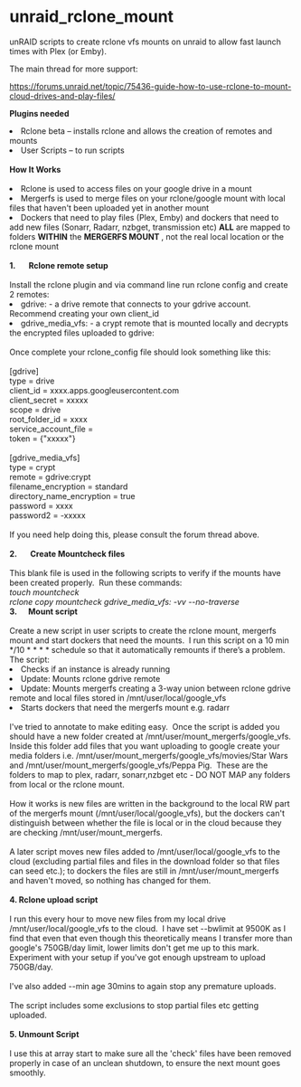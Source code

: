 # unraid_rclone_mount

unRAID scripts to create rclone vfs mounts on unraid to allow fast launch times with Plex (or Emby). 

The main thread for more support:

https://forums.unraid.net/topic/75436-guide-how-to-use-rclone-to-mount-cloud-drives-and-play-files/

<b>Plugins needed</b>

<li>Rclone beta – installs rclone and allows the creation of remotes and mounts</li>
<li>User Scripts – to run scripts</li>
<br/>
<b>How It Works </b>
<br/><br>
<li>Rclone is used to access files on your google drive in a mount </li>
<li>Mergerfs is used to merge files on your rclone/google mount with local files that haven't been uploaded yet in another  mount </li>
<li>Dockers that need to play files (Plex, Emby) and dockers that need to add new files (Sonarr, Radarr, nzbget, transmission etc) <b>ALL</b> are mapped to folders <b>WITHIN</b> the <b>MERGERFS MOUNT </b>, not the real local location or the rclone mount </li>
<br/>
<b>1.       Rclone remote setup </b> 
<br><br>
Install the rclone plugin and via command line run rclone config and create 2 remotes: 
<br>
<li>gdrive: - a drive remote that connects to your gdrive account.  Recommend creating your own client_id</li>
<li>gdrive_media_vfs: - a crypt remote that is mounted locally and decrypts the encrypted files uploaded to gdrive:</li>
<br/>
Once complete your rclone_config file should look something like this:
<br/>
<br/>
[gdrive]
<br/>type = drive
<br/>client_id = xxxx.apps.googleusercontent.com
<br/>client_secret = xxxxx
<br/>scope = drive
<br/>root_folder_id = xxxx
<br/>service_account_file = 
<br/>token = {"xxxxx"}
<br/><br/>
[gdrive_media_vfs]
<br/>type = crypt
<br/>remote = gdrive:crypt
<br/>filename_encryption = standard
<br/>directory_name_encryption = true
<br/>password = xxxx
<br/>password2 = -xxxxx
<br/><br/>
If you need help doing this, please consult the forum thread above.  
<br/><br/>
<b>2.       Create Mountcheck files</b>
<br><br>
This blank file is used in the following scripts to verify if the mounts have been created properly.  Run these commands:
<br>
<i>touch mountcheck</i>
<br>
<i>rclone copy mountcheck gdrive_media_vfs: -vv --no-traverse</i>
<br>
<b>3.      Mount script</b>
<br><br>
Create a new script in user scripts to create the rclone mount, mergerfs mount and start dockers that need the mounts.  I run this script on a 10 min */10 * * * * schedule so that it automatically remounts if there’s a problem. 
<br>
The script:
<br>
<li>Checks if an instance is already running</li>
<li>Update: Mounts rclone gdrive remote</li>
<li>Update: Mounts mergerfs creating a 3-way union between rclone gdrive remote and local files stored in /mnt/user/local/google_vfs</li>
<li>Starts dockers that need the mergerfs mount e.g. radarr</li>
<br>
I've tried to annotate to make editing easy.  Once the script is added you should have a new folder created at /mnt/user/mount_mergerfs/google_vfs.  Inside this folder add files that you want uploading to google create your media folders i.e. /mnt/user/mount_mergerfs/google_vfs/movies/Star Wars and /mnt/user/mount_mergerfs/google_vfs/Peppa Pig.  These are the folders to map to plex, radarr, sonarr,nzbget etc - DO NOT MAP any folders from local or the rclone mount.
<br><br>
How it works is new files are written in the background to the local RW part of the mergerfs mount (/mnt/user/local/google_vfs), but the dockers can't distinguish between whether the file is local or in the cloud because they are checking /mnt/user/mount_mergerfs. 
<br><br>
A later script moves new files added to /mnt/user/local/google_vfs to the cloud (excluding partial files and files in the download folder so that files can seed etc.); to dockers the files are still in /mnt/user/mount_mergerfs and haven't moved, so nothing has changed for them.
<br><br>
<b>4. Rclone upload script</b>
<br><br>
I run this every hour to move new files from my local drive /mnt/user/local/google_vfs to the cloud.  I have set --bwlimit at 9500K as I find that even that even though this theoretically means I transfer more than google's 750GB/day limit, lower limits don't get me up to this mark.  Experiment with your setup if you've got enough upstream to upload 750GB/day.
<br><br>
I've also added --min age 30mins to again stop any premature uploads.
<br><br>
The script includes some exclusions to stop partial files etc getting uploaded.
<br><br>
<b>5. Unmount Script</b>
<br><br>
I use this at array start to make sure all the 'check' files have been removed properly in case of an unclean shutdown, to ensure the next mount goes smoothly.  
